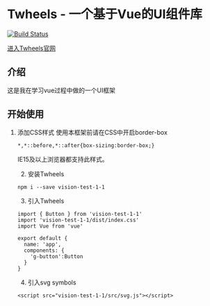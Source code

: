 # Twheels - 一个基于Vue的UI组件库
[![Build Status](https://www.travis-ci.org/tiling-Tan/gulu-demo.svg?branch=master)](https://www.travis-ci.org/tiling-Tan/gulu-demo)

[进入Twheels官网](https://tiling-tan.github.io/gulu-demo/)
## 介绍
这是我在学习vue过程中做的一个UI框架

## 开始使用
1. 添加CSS样式
   使用本框架前请在CSS中开启border-box
   ```
   *,*::before,*::after{box-sizing:border-box;}
   ```
   IE15及以上浏览器都支持此样式。

   2. 安装Twheels
   ```
   npm i --save vision-test-1-1
   ```
   
   3. 引入Twheels
   ```
   import { Button } from 'vision-test-1-1'
   import 'vision-test-1-1/dist/index.css'
   import Vue from 'vue'
   
   export default {
     name: 'app',
     components: {
       'g-button':Button
     }
   }
   ```
   
   4. 引入svg symbols
   ```
   <script src="vision-test-1-1/src/svg.js"></script>
   ```
   



